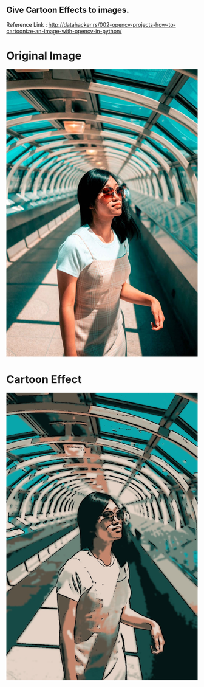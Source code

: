 ## Give Cartoon Effects to images.

Reference Link : http://datahacker.rs/002-opencv-projects-how-to-cartoonize-an-image-with-opencv-in-python/

# Original Image
![Original Photo](https://github.com/prateekmaj21/Image-Processing-Tasks/blob/main/Cartoon%20Effect%20to%20Photos/person.jpeg)

# Cartoon Effect
![Cartoon Effect](https://github.com/prateekmaj21/Image-Processing-Tasks/blob/main/Cartoon%20Effect%20to%20Photos/cartoon.jpg)
